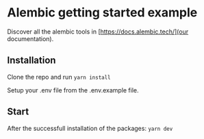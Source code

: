 # Alembic getting started example

Discover all the alembic tools in [https://docs.alembic.tech/](our documentation). 

## Installation

Clone the repo and run `yarn install`

Setup your .env file from the .env.example file. 

## Start

After the successfull installation of the packages: `yarn dev`

